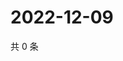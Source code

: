 # 2022-12-09

共 0 条

<!-- BEGIN WEIBO -->
<!-- 最后更新时间 Fri Dec 09 2022 14:07:14 GMT+0800 (China Standard Time) -->

<!-- END WEIBO -->
